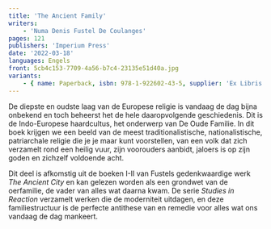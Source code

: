 ```yaml
---
title: 'The Ancient Family'
writers:
    - 'Numa Denis Fustel De Coulanges'
pages: 121
publishers: 'Imperium Press'
date: '2022-03-18'
languages: Engels
front: 5cb4c153-7709-4a56-b7c4-23135e51d40a.jpg
variants:
    - { name: Paperback, isbn: 978-1-922602-43-5, supplier: 'Ex Libris', size: { height: 178, width: 108, depth: 8 }, import_price: { currency: USD, amount: 9.35 }, price: 13.99, out_of_stock: 0 }
---
```


De diepste en oudste laag van de Europese religie is vandaag de dag bijna onbekend en toch beheerst het de hele daaropvolgende geschiedenis. Dit is de Indo-Europese haardcultus, het onderwerp van De Oude Familie. In dit boek krijgen we een beeld van de meest traditionalistische, nationalistische, patriarchale religie die je je maar kunt voorstellen, van een volk dat zich verzamelt rond een heilig vuur, zijn voorouders aanbidt, jaloers is op zijn goden en zichzelf voldoende acht.

Dit deel is afkomstig uit de boeken I-II van Fustels gedenkwaardige werk *The Ancient City* en kan gelezen worden als een grondwet van de oerfamilie, de vader van alles wat daarna kwam. De serie *Studies in Reaction* verzamelt werken die de moderniteit uitdagen, en deze familiestructuur is de perfecte antithese van en remedie voor alles wat ons vandaag de dag mankeert.
